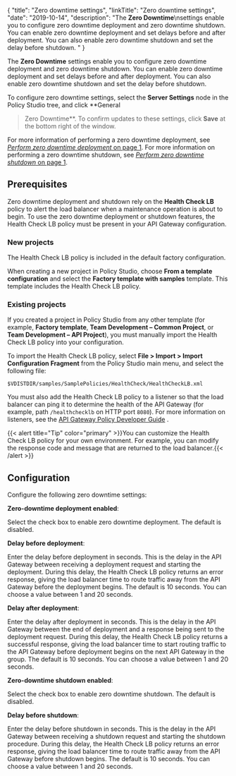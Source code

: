 {
"title": "Zero downtime settings",
"linkTitle": "Zero downtime settings",
"date": "2019-10-14",
"description": "The **Zero Downtime**\\nsettings enable you to configure zero downtime deployment and zero downtime shutdown. You can enable zero downtime deployment and set delays before and after deployment. You can also enable zero downtime shutdown and set the delay before shutdown. "
}
﻿

The **Zero Downtime**
settings enable you to configure zero downtime deployment and zero downtime shutdown. You can enable zero downtime deployment and set delays before and after deployment. You can also enable zero downtime shutdown and set the delay before shutdown.

To configure zero downtime settings, select the **Server Settings**
node in the Policy Studio tree, and click **General
> Zero Downtime**. To confirm updates to these settings, click **Save**
at the bottom right of the window.

For more information of performing a zero downtime deployment, see [*Perform zero downtime deployment* on page 1](admin_zdd.htm). For more information on performing a zero downtime shutdown, see [*Perform zero downtime shutdown* on page 1](admin_zds.htm).

Prerequisites
-------------

Zero downtime deployment and shutdown rely on the **Health Check LB** policy to alert the load balancer when a maintenance operation is about to begin. To use the zero downtime deployment or shutdown features, the Health Check LB policy must be present in your API Gateway configuration.

### New projects

The Health Check LB policy is included in the default factory configuration.

When creating a new project in Policy Studio, choose **From a template configuration** and select the **Factory template with samples** template. This template includes the Health Check LB policy.

### Existing projects

If you created a project in Policy Studio from any other template (for example, **Factory template**, **Team Development – Common Project**, or **Team Development – API Project**), you must manually import the Health Check LB policy into your configuration.

To import the Health Check LB policy, select **File > Import > Import Configuration Fragment** from the Policy Studio main menu, and select the following file:

    $VDISTDIR/samples/SamplePolicies/HealthCheck/HealthCheckLB.xml

You must also add the Health Check LB policy to a listener so that the load balancer can ping it to determine the health of the API Gateway (for example, path `/healthchecklb` on HTTP port `8080`). For more information on listeners, see the
[API Gateway Policy Developer Guide](/bundle/APIGateway_77_PolicyDevGuide_allOS_en_HTML5/)
.

{{< alert title="Tip" color="primary" >}}You can customize the Health Check LB policy for your own environment. For example, you can modify the response code and message that are returned to the load balancer.{{< /alert >}}

Configuration
-------------

Configure the following zero downtime settings:

**Zero-downtime deployment enabled**:

Select the check box to enable zero downtime deployment. The default is disabled.

**Delay before deployment**:

Enter the delay before deployment in seconds. This is the delay in the API Gateway between receiving a deployment request and starting the deployment. During this delay, the Health Check LB policy returns an error response, giving the load balancer time to route traffic away from the API Gateway before the deployment begins. The default is 10 seconds. You can choose a value between 1 and 20 seconds.

**Delay after deployment**:

Enter the delay after deployment in seconds. This is the delay in the API Gateway between the end of deployment and a response being sent to the deployment request. During this delay, the Health Check LB policy returns a successful response, giving the load balancer time to start routing traffic to the API Gateway before deployment begins on the next API Gateway in the group. The default is 10 seconds. You can choose a value between 1 and 20 seconds.

**Zero-downtime shutdown enabled**:

Select the check box to enable zero downtime shutdown. The default is disabled.

**Delay before shutdown**:

Enter the delay before shutdown in seconds. This is the delay in the API Gateway between receiving a shutdown request and starting the shutdown procedure. During this delay, the Health Check LB policy returns an error response, giving the load balancer time to route traffic away from the API Gateway before shutdown begins. The default is 10 seconds. You can choose a value between 1 and 20 seconds.
